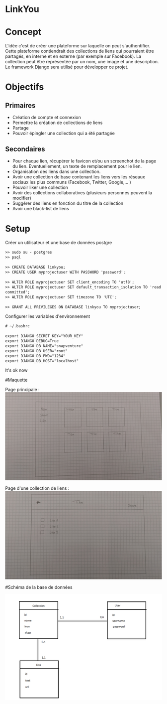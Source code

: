 # LinkYou

# Concept

L'idée c'est de créer une plateforme sur laquelle on peut s'authentifier. Cette plateforme contiendrait des collections de liens qui
pourraient être partagés, en interne et en externe (par exemple sur Facebook). La collection peut être représentée par un nom, une image
et une description.
Le framework Django sera utilisé pour développer ce projet.

# Objectifs

## Primaires

* Création de compte et connexion
* Permettre la création de collections de liens
* Partage
* Pouvoir épingler une collection qui a été partagée

## Secondaires

* Pour chaque lien, récupérer le favicon et/ou un screenchot de la page du lien. Eventuellement, un texte de remplacement pour le lien.
* Organisation des liens dans une collection.
* Avoir une collection de base contenant les liens vers les réseaux sociaux les plus communs (Facebook, Twitter, Google,... )
* Pouvoir liker une collection
* Avoir des collections collaboratives (plusieurs personnes peuvent la modifier)
* Suggérer des liens en fonction du titre de la collection
* Avoir une black-list de liens


# Setup

Créer un utilisateur et une base de données postgre

```
>> sudo su - postgres
>> psql

>> CREATE DATABASE linkyou;
>> CREATE USER myprojectuser WITH PASSWORD 'password';

>> ALTER ROLE myprojectuser SET client_encoding TO 'utf8';
>> ALTER ROLE myprojectuser SET default_transaction_isolation TO 'read committed';
>> ALTER ROLE myprojectuser SET timezone TO 'UTC';

>> GRANT ALL PRIVILEGES ON DATABASE linkyou TO myprojectuser;
```

Configurer les variables d'environnement

```
# ~/.bashrc

export DJANGO_SECRET_KEY="YOUR_KEY"
export DJANGO_DEBUG=True
export DJANGO_DB_NAME="snapventure"
export DJANGO_DB_USER="root"
export DJANGO_DB_PWD="1234"
export DJANGO_DB_HOST="localhost"

```

It's ok now

#Maquette

Page principale :
![](https://github.com/HE-Arc/LinkYou/blob/master/docs/2017-02-20%2013.06.56.jpg)

Page d'une collection de liens :
![](https://github.com/HE-Arc/LinkYou/blob/master/docs/2017-02-20%2013.06.43.jpg)

#Schéma de la base de données

![](https://github.com/HE-Arc/LinkYou/blob/master/docs/BDD_Linkyou.png)
